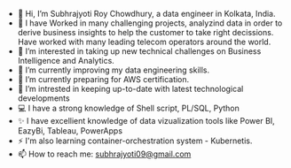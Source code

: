- 👋 Hi, I’m Subhrajyoti Roy Chowdhury, a data engineer in Kolkata, India.
- 🌱 I have Worked in many challenging projects, analyzind data in order to derive business insights to help the customer to take right decissions. Have worked with many leading telecom operators around the world.
- 👀 I’m interested in taking up new technical challenges on Business Intelligence and Analytics.
- 🌱 I’m currently improving my data engineering skills.
- 🌱 I’m currently preparing for AWS certification.
- 💞️ I’m intrested in keeping up-to-date with latest technological developments
- 💻 I have a strong knowledge of Shell script, PL/SQL, Python
- ✨ I have excellient knowledge of data vizualization tools like Power BI, EazyBi, Tableau, PowerApps
- ⚡ I'm also learning container-orchestration system - Kubernetis.
- 📫 How to reach me: subhrajyoti09@gmail.com

<!---
subhrajyoti-git/subhrajyoti-git is a ✨ special ✨ repository because its `README.md` (this file) appears on your GitHub profile.
You can click the Preview link to take a look at your changes.
--->
